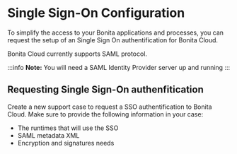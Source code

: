 # Single Sign-On Configuration

To simplify the access to your Bonita applications and processes, you can request the setup of an Single Sign On authentification for Bonita Cloud.

Bonita Cloud currently supports SAML protocol. 

:::info 
**Note:** You will need a SAML Identity Provider server up and running
:::

## Requesting Single Sign-On authenfitication
Create a new support case to request a SSO authentification to Bonita Cloud. Make sure to provide the following information in your case:
* The runtimes that will use the SSO
* SAML metadata XML
* Encryption and signatures needs

